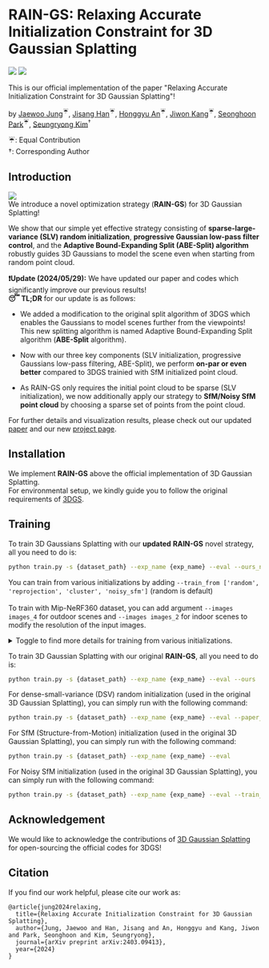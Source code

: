 # RAIN-GS: Relaxing Accurate Initialization Constraint for 3D Gaussian Splatting
<a href="https://arxiv.org/abs/2403.09413"><img src="https://img.shields.io/badge/arXiv-2403.09413-%23B31B1B"></a>
<a href="https://ku-cvlab.github.io/RAIN-GS/ "><img src="https://img.shields.io/badge/Project%20Page-online-brightgreen"></a>
<br>

This is our official implementation of the paper "Relaxing Accurate Initialization Constraint for 3D Gaussian Splatting"!

by [Jaewoo Jung](https://crepejung00.github.io)<sup>:umbrella:</sup>, [Jisang Han](https://onground-korea.github.io/)<sup>:umbrella:</sup>, [Honggyu An](https://hg010303.github.io/)<sup>:umbrella:</sup>, [Jiwon Kang](https://github.com/loggerJK)<sup>:umbrella:</sup>, [Seonghoon Park](https://github.com/seong0905)<sup>:umbrella:</sup>, [Seungryong Kim](https://cvlab.korea.ac.kr)<sup>&dagger;</sup>

:umbrella:: Equal Contribution <br>
&dagger;: Corresponding Author
## Introduction
![](assets/teaser.png)<br>
We introduce a novel optimization strategy (**RAIN-GS**) for 3D Gaussian Splatting!

We show that our simple yet effective strategy consisting of **sparse-large-variance (SLV) random initialization**, **progressive Gaussian low-pass filter control**, and the **Adaptive Bound-Expanding Split (ABE-Split) algorithm** robustly guides 3D Gaussians to model the scene even when starting from random point cloud.

**❗️Update (2024/05/29):** We have updated our paper and codes which significantly improve our previous results! <br>
**😴 TL;DR** for our update is as follows:
- We added a modification to the original split algorithm of 3DGS which enables the Gaussians to model scenes further from the viewpoints! This new splitting algorithm is named Adaptive Bound-Expanding Split algorithm (**ABE-Split** algorithm).
- Now with our three key components (SLV initialization, progressive Gaussians low-pass filtering, ABE-Split), we perform **on-par or even better** compared to 3DGS trainied with SfM initialized point cloud.

- As RAIN-GS only requires the initial point cloud to be sparse (SLV initialization), we now additionally apply our strategy to **SfM/Noisy SfM point cloud** by choosing a sparse set of points from the point cloud.

For further details and visualization results, please check out our updated [paper](https://arxiv.org/abs/2403.09413) and our new [project page](https://ku-cvlab.github.io/RAIN-GS/).

## Installation
We implement **RAIN-GS** above the official implementation of 3D Gaussian Splatting. <br> For environmental setup, we kindly guide you to follow the original requirements of [3DGS](https://github.com/graphdeco-inria/gaussian-splatting). 

## Training

To train 3D Gaussians Splatting with our **updated** **RAIN-GS** novel strategy, all you need to do is:

```bash
python train.py -s {dataset_path} --exp_name {exp_name} --eval --ours_new 
```
You can train from various initializations by adding `--train_from ['random', 'reprojection', 'cluster', 'noisy_sfm']` (random is default)<br><br>
To train with Mip-NeRF360 dataset, you can add argument `--images images_4` for outdoor scenes and `--images images_2` for indoor scenes to modify the resolution of the input images.

<details>
<summary>Toggle to find more details for training from various initializations.</summary>

- **Random Initialization** (Default)
```bash
python train.py -s {dataset_path} --exp_name {exp_name} --eval --ours_new --train_from 'random'
```
- SfM (Structure-from-Motion) Initialization <br>
In order to apply RAIN-GS to SfM Initialization, we need to start with a sparse set of points (SLV Initialization). <br>
To choose the sparse set of points, you can choose several options:
  - **Clustering** : Apply clustering to the initial point cloud using the [HDBSCAN](https://github.com/scikit-learn-contrib/hdbscan) algorithm.
  ```bash
  python train.py -s {dataset_path} --exp_name {exp_name} --eval --ours_new --train_from 'cluster'
  ```

  - **Top 10%** : Each of the points from SfM comes with a confidence value, which is the reprojection error. Select the top 10% most confident points from the point cloud.
  ```bash
  python train.py -s {dataset_path} --exp_name {exp_name} --eval --ours_new --train_from 'reprojection'
  ```

- **Noisy SfM Initialization** <br>
In real-world scenarios, the point cloud from SfM can contain noise. To simulate this scenario, we add a random noise sampled from a normal distribution to the SfM point cloud. If you run with this option, we apply the clustering algorithm to the Noisy SfM point cloud.
```bash
python train.py -s {dataset_path} --exp_name {exp_name} --eval --ours_new --train_from 'noisy_sfm'
```

</details>

To train 3D Gaussian Splatting with our original **RAIN-GS**, all you need to do is:

```bash
python train.py -s {dataset_path} --exp_name {exp_name} --eval --ours
```

For dense-small-variance (DSV) random initialization (used in the original 3D Gaussian Splatting), you can simply run with the following command:
```bash
python train.py -s {dataset_path} --exp_name {exp_name} --eval --paper_random
```

For SfM (Structure-from-Motion) initialization (used in the original 3D Gaussian Splatting), you can simply run with the following command:
```bash
python train.py -s {dataset_path} --exp_name {exp_name} --eval
```

For Noisy SfM initialization (used in the original 3D Gaussian Splatting), you can simply run with the following command:
```bash
python train.py -s {dataset_path} --exp_name {exp_name} --eval --train_from 'noisy_sfm'
```

## Acknowledgement

We would like to acknowledge the contributions of [3D Gaussian Splatting](https://github.com/graphdeco-inria/gaussian-splatting) for open-sourcing the official codes for 3DGS! 

## Citation
If you find our work helpful, please cite our work as:
```
@article{jung2024relaxing,
  title={Relaxing Accurate Initialization Constraint for 3D Gaussian Splatting},
  author={Jung, Jaewoo and Han, Jisang and An, Honggyu and Kang, Jiwon and Park, Seonghoon and Kim, Seungryong},
  journal={arXiv preprint arXiv:2403.09413},
  year={2024}
}
```
